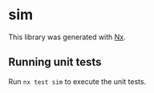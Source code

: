 # sim

This library was generated with [Nx](https://nx.dev).

## Running unit tests

Run `nx test sim` to execute the unit tests.
